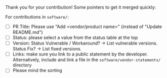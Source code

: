 


Thank you for your contribution! Some pointers to get it merged quickly:

For contributions in `software/`:

  - [ ] PR Title: Please use "Add <vendor/product name>" (instead of "Update README.md")
  - [ ] Status: please select a value from the status table at the top
  - [ ] Version: Status Vulnerable / Workaround? -> List vulnerable versions.
             Status Fix?                     -> List fixed versions.
  - [ ] Links: make sure you link to a public statement by the developer.
    Alternatively, include and link a file in the `software/vendor-statements/`
    directory
  - [ ] Please mind the sorting
